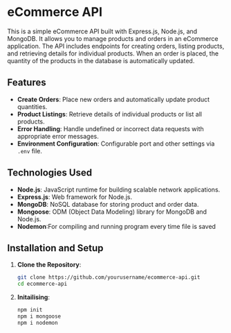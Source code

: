 # eCommerce API

This is a simple eCommerce API built with Express.js, Node.js, and MongoDB. It allows you to manage products and orders in an eCommerce application. The API includes endpoints for creating orders, listing products, and retrieving details for individual products. When an order is placed, the quantity of the products in the database is automatically updated.

## Features

- **Create Orders**: Place new orders and automatically update product quantities.
- **Product Listings**: Retrieve details of individual products or list all products.
- **Error Handling**: Handle undefined or incorrect data requests with appropriate error messages.
- **Environment Configuration**: Configurable port and other settings via `.env` file.

## Technologies Used

- **Node.js**: JavaScript runtime for building scalable network applications.
- **Express.js**: Web framework for Node.js.
- **MongoDB**: NoSQL database for storing product and order data.
- **Mongoose**: ODM (Object Data Modeling) library for MongoDB and Node.js.
- **Nodemon**:For compiling and running program every time file is saved
## Installation and Setup

1. **Clone the Repository**:

   ```bash
   git clone https://github.com/yourusername/ecommerce-api.git
   cd ecommerce-api
2. **Initailising**:
   ```bash
   npm init
   npm i mongoose
   npm i nodemon 

